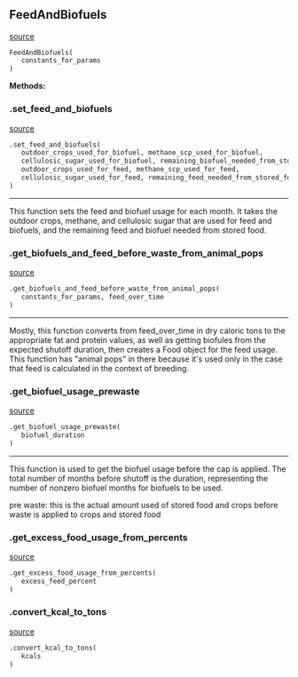 #


## FeedAndBiofuels
[source](https://github.com/allfed/allfed-integrated-model/blob/master/src/food_system/feed_and_biofuels.py/#L19)
```python 
FeedAndBiofuels(
   constants_for_params
)
```




**Methods:**


### .set_feed_and_biofuels
[source](https://github.com/allfed/allfed-integrated-model/blob/master/src/food_system/feed_and_biofuels.py/#L35)
```python
.set_feed_and_biofuels(
   outdoor_crops_used_for_biofuel, methane_scp_used_for_biofuel,
   cellulosic_sugar_used_for_biofuel, remaining_biofuel_needed_from_stored_food,
   outdoor_crops_used_for_feed, methane_scp_used_for_feed,
   cellulosic_sugar_used_for_feed, remaining_feed_needed_from_stored_food
)
```

---
This function sets the feed and biofuel usage for each month. It takes the
outdoor crops, methane, and cellulosic sugar that are used for feed and
biofuels, and the remaining feed and biofuel needed from stored food.

### .get_biofuels_and_feed_before_waste_from_animal_pops
[source](https://github.com/allfed/allfed-integrated-model/blob/master/src/food_system/feed_and_biofuels.py/#L112)
```python
.get_biofuels_and_feed_before_waste_from_animal_pops(
   constants_for_params, feed_over_time
)
```

---
Mostly, this function converts from feed_over_time in dry caloric tons to
the appropriate fat and protein values, as well as getting biofules from the
expected shutoff duration, then creates a Food object for the feed usage.
This function has "animal pops" in there because it's used only in the case that
feed is calculated in the context of breeding.

### .get_biofuel_usage_prewaste
[source](https://github.com/allfed/allfed-integrated-model/blob/master/src/food_system/feed_and_biofuels.py/#L139)
```python
.get_biofuel_usage_prewaste(
   biofuel_duration
)
```

---
This function is used to get the biofuel usage before the cap is applied.
The total number of months before shutoff is the duration, representing the
number of nonzero biofuel months for biofuels to be used.

pre waste: this is the actual amount used of stored food and crops before waste
is applied to crops and stored food

### .get_excess_food_usage_from_percents
[source](https://github.com/allfed/allfed-integrated-model/blob/master/src/food_system/feed_and_biofuels.py/#L193)
```python
.get_excess_food_usage_from_percents(
   excess_feed_percent
)
```


### .convert_kcal_to_tons
[source](https://github.com/allfed/allfed-integrated-model/blob/master/src/food_system/feed_and_biofuels.py/#L210)
```python
.convert_kcal_to_tons(
   kcals
)
```

